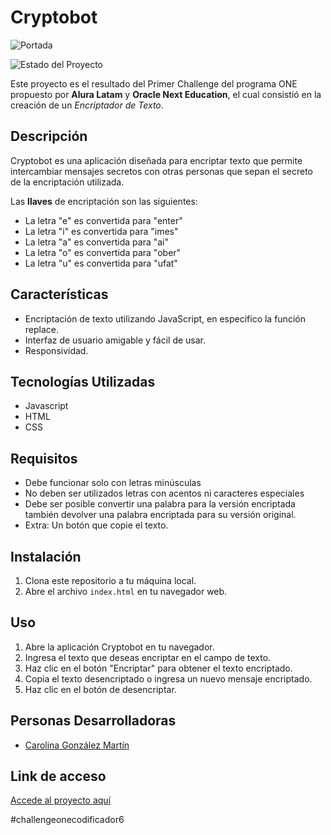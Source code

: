 # Cryptobot

![Portada](https://github.com/Carolina0709/Challenge-Encriptador/assets/71415586/a4a68224-08bf-42ba-89f0-f25c9b1d7db0)

![Estado del Proyecto](https://img.shields.io/badge/Estado-Terminado-brightgreen)

Este proyecto es el resultado del Primer Challenge del programa ONE propuesto por **Alura Latam** y **Oracle Next Education**, el cual consistió en la creación de un *Encriptador de Texto*.

## Descripción

Cryptobot es una aplicación diseñada para encriptar texto que permite intercambiar mensajes secretos con otras personas que sepan el secreto de la encriptación utilizada.

Las **llaves** de encriptación son las siguientes:

- La letra "e" es convertida para "enter"
- La letra "i" es convertida para "imes"
- La letra "a" es convertida para "ai"
- La letra "o" es convertida para "ober"
- La letra "u" es convertida para "ufat"

## Características

- Encriptación de texto utilizando JavaScript, en especifico la función replace.
- Interfaz de usuario amigable y fácil de usar.
- Responsividad.

## Tecnologías Utilizadas

- Javascript
- HTML
- CSS

## Requisitos

- Debe funcionar solo con letras minúsculas
- No deben ser utilizados letras con acentos ni caracteres especiales
- Debe ser posible convertir una palabra para la versión encriptada también devolver una palabra encriptada para su versión original.
- Extra: Un botón que copie el texto.
  
## Instalación

1. Clona este repositorio a tu máquina local.
2. Abre el archivo `index.html` en tu navegador web.

## Uso

1. Abre la aplicación Cryptobot en tu navegador.
2. Ingresa el texto que deseas encriptar en el campo de texto.
3. Haz clic en el botón "Encriptar" para obtener el texto encriptado.
4. Copia el texto desencriptado o ingresa un nuevo mensaje encriptado.
5. Haz clic en el botón de desencriptar.

## Personas Desarrolladoras

- [Carolina González Martín](https://github.com/Carolina0709)

## Link de acceso 

[Accede al proyecto aquí](https://carolina0709.github.io/Challenge-Encriptador/)

#challengeonecodificador6
